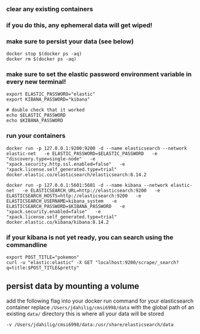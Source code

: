 ### clear any existing containers
### if you do this, any ephemeral data will get wiped!
### make sure to persist your data (see below)
```
docker stop $(docker ps -aq)
docker rm $(docker ps -aq)
```

### make sure to set the elastic password environment variable in every new terminal!
```
export ELASTIC_PASSWORD="elastic"
export KIBANA_PASSWORD="kibana"

# double check that it worked
echo $ELASTIC_PASSWORD
echo $KIBANA_PASSWORD
```

### run your containers
```
docker run -p 127.0.0.1:9200:9200 -d --name elasticsearch --network elastic-net   -e ELASTIC_PASSWORD=$ELASTIC_PASSWORD   -e "discovery.type=single-node"   -e "xpack.security.http.ssl.enabled=false"   -e "xpack.license.self_generated.type=trial"   docker.elastic.co/elasticsearch/elasticsearch:8.14.2

docker run -p 127.0.0.1:5601:5601 -d --name kibana --network elastic-net   -e ELASTICSEARCH_URL=http://elasticsearch:9200   -e ELASTICSEARCH_HOSTS=http://elasticsearch:9200   -e ELASTICSEARCH_USERNAME=kibana_system   -e ELASTICSEARCH_PASSWORD=$KIBANA_PASSWORD   -e "xpack.security.enabled=false"   -e "xpack.license.self_generated.type=trial"   docker.elastic.co/kibana/kibana:8.14.2
```

### if your kibana is not yet ready, you can search using the commandline
```
export POST_TITLE="pokemon"
curl -u "elastic:elastic" -X GET "localhost:9200/scrape/_search?q=title:$POST_TITLE&pretty"
```


## persist data by mounting a volume
add the following flag into your docker run command for your elasticsearch container
replace `/Users/jdahilig/cmsi6998/data` with the global path of an existing `data/` directory
this is where all your data will be stored
```
-v /Users/jdahilig/cmsi6998/data:/usr/share/elasticsearch/data
```



